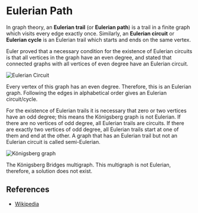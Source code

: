 # Eulerian Path

In graph theory, an **Eulerian trail** (or **Eulerian path**) is a 
trail in a finite graph which visits every edge exactly once.
Similarly, an **Eulerian circuit** or **Eulerian cycle** is an 
Eulerian trail which starts and ends on the same vertex.

Euler proved that a necessary condition for the existence of Eulerian 
circuits is that all vertices in the graph have an even degree, and 
stated that connected graphs with all vertices of even degree have 
an Eulerian circuit.

![Eulerian Circuit](https://upload.wikimedia.org/wikipedia/commons/7/72/Labelled_Eulergraph.svg)

Every vertex of this graph has an even degree. Therefore, this is 
an Eulerian graph. Following the edges in alphabetical order gives 
an Eulerian circuit/cycle.

For the existence of Eulerian trails it is necessary that zero or 
two vertices have an odd degree; this means the Königsberg graph 
is not Eulerian. If there are no vertices of odd degree, 
all Eulerian trails are circuits. If there are exactly two vertices 
of odd degree, all Eulerian trails start at one of them and end at 
the other. A graph that has an Eulerian trail but not an Eulerian 
circuit is called semi-Eulerian.

![Königsberg graph](https://upload.wikimedia.org/wikipedia/commons/9/96/K%C3%B6nigsberg_graph.svg)

The Königsberg Bridges multigraph. This multigraph is not Eulerian, 
therefore, a solution does not exist.

## References

- [Wikipedia](https://en.wikipedia.org/wiki/Eulerian_path)
